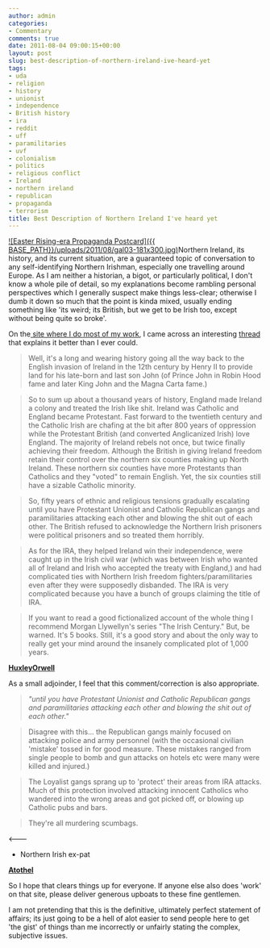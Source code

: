 ```yaml
---
author: admin
categories:
- Commentary
comments: true
date: 2011-08-04 09:00:15+00:00
layout: post
slug: best-description-of-northern-ireland-ive-heard-yet
tags:
- uda
- religion
- history
- unionist
- independence
- British history
- ira
- reddit
- uff
- paramilitaries
- uvf
- colonialism
- politics
- religious conflict
- Ireland
- northern ireland
- republican
- propaganda
- terrorism
title: Best Description of Northern Ireland I've heard yet
---
```



[![Easter Rising-era Propaganda Postcard]({{ BASE_PATH}}/uploads/2011/08/gal03-181x300.jpg)](http://www.bbc.co.uk/history/british/easterrising/gallery/gallery03.shtml)Northern Ireland, its history, and its current situation, are a guaranteed topic of conversation to any self-identifying Northern Irishman, especially one travelling around Europe. As I am neither a historian, a bigot, or particularly political, I don't know a whole pile of detail, so my explanations become rambling personal perspectives which I generally suspect make things less-clear; otherwise I dumb it down so much that the point is kinda mixed, usually ending something like 'its weird; its British, but we get to be Irish too, except without being quite so broke'. 

On the[ site where I do most of my work](http://www.reddit.com), I came across an interesting [thread](http://www.reddit.com/r/explainlikeimfive/comments/j81fo/li5_the_iranorth_ireland/) that explains it better than I ever could.

> Well, it's a long and wearing history going all the way back to the English invasion of Ireland in the 12th century by Henry II to provide land for his late-born and last son John (of Prince John in Robin Hood fame and later King John and the Magna Carta fame.)

> So to sum up about a thousand years of history, England made Ireland a colony and treated the Irish like shit. Ireland was Catholic and England became Protestant. Fast forward to the twentieth century and the Catholic Irish are chafing at the bit after 800 years of oppression while the Protestant British (and converted Anglicanized Irish) love England. The majority of Ireland rebels not once, but twice finally achieving their freedom. Although the British in giving Ireland freedom retain their control over the northern six counties making up North Ireland. These northern six counties have more Protestants than Catholics and they "voted" to remain English. Yet, the six counties still have a sizable Catholic minority.

> So, fifty years of ethnic and religious tensions gradually escalating until you have Protestant Unionist and Catholic Republican gangs and paramilitaries attacking each other and blowing the shit out of each other. The British refused to acknowledge the Northern Irish prisoners were political prisoners and so treated them horribly.

> As for the IRA, they helped Ireland win their independence, were caught up in the Irish civil war (which was between Irish who wanted all of Ireland and Irish who accepted the treaty with England,) and had complicated ties with Northern Irish freedom fighters/paramilitaries even after they were supposedly disbanded. The IRA is very complicated because you have a bunch of groups claiming the title of IRA.

> If you want to read a good fictionalized account of the whole thing I recommend Morgan Llywellyn's series "The Irish Century." But, be warned. It's 5 books. Still, it's a good story and about the only way to really get your mind around the insanely complicated plot of 1,000 years.

**[HuxleyOrwell
](http://www.reddit.com/user/HuxleyOrwell)**

As a small adjoinder, I feel that this comment/correction is also appropriate.
 
> _"until you have Protestant Unionist and Catholic Republican gangs and paramilitaries attacking each other and blowing the shit out of each other."_
 
> Disagree with this... the Republican gangs mainly focused on attacking police and army personnel (with the occasional civilian 'mistake' tossed in for good measure. These mistakes ranged from single people to bomb and gun attacks on hotels etc were many were killed and injured.)

> The Loyalist gangs sprang up to 'protect' their areas from IRA attacks. Much of this protection involved attacking innocent Catholics who wandered into the wrong areas and got picked off, or blowing up Catholic pubs and bars.

> They're all murdering scumbags.

<---
- Northern Irish ex-pat

**[Atothel](http://www.reddit.com/user/atothel)**

So I hope that clears things up for everyone. If anyone else also does 'work' on that site, please deliver generous upboats to these fine gentlemen.

I am not pretending that this is the definitive, ultimately perfect statement of affairs; its just going to be a hell of alot easier to send people here to get 'the gist' of things than me incorrectly or unfairly stating the complex, subjective issues.
